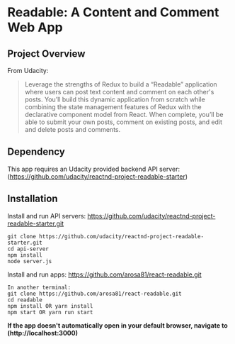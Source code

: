 
# Readable: A Content and Comment Web App

## Project Overview
From Udacity:
> Leverage the strengths of Redux to build a “Readable” application where users can post text content and comment on each other's posts. You’ll build this dynamic application from scratch while combining the state management features of Redux with the declarative component model from React. When complete, you’ll be able to submit your own posts, comment on existing posts, and edit and delete posts and comments.

## Dependency
This app requires an Udacity provided backend API server: (https://github.com/udacity/reactnd-project-readable-starter)

## Installation
Install and run API servers: https://github.com/udacity/reactnd-project-readable-starter.git
```
git clone https://github.com/udacity/reactnd-project-readable-starter.git
cd api-server
npm install
node server.js
```
Install and run apps: https://github.com/arosa81/react-readable.git
```
In another terminal:
git clone https://github.com/arosa81/react-readable.git
cd readable
npm install OR yarn install
npm start OR yarn run start
```
**If the app doesn't automatically open in your default browser, navigate to (http://localhost:3000)**
